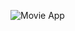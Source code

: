 
![Movie App](https://user-images.githubusercontent.com/91076807/147350707-e148d557-5aec-4c7e-a2ab-7d145147a82d.gif)
